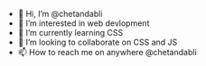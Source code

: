 - 👋 Hi, I’m @chetandabli
- 👀 I’m interested in web devlopment
- 🌱 I’m currently learning CSS
- 💞️ I’m looking to collaborate on CSS and JS
- 📫 How to reach me on anywhere @chetandabli

<!---
chetandabli/chetandabli is a ✨ special ✨ repository because its `README.md` (this file) appears on your GitHub profile.
You can click the Preview link to take a look at your changes.
--->
